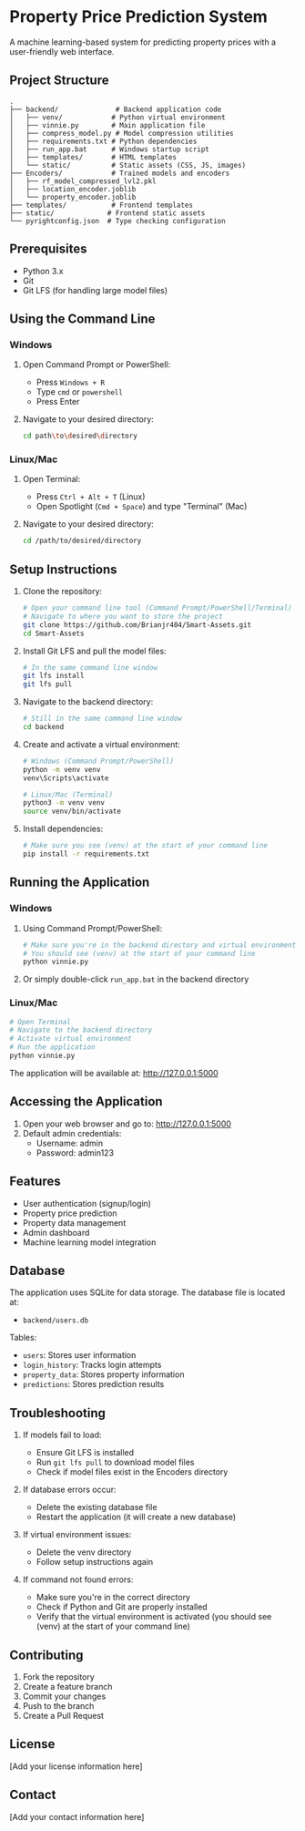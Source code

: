 # Property Price Prediction System

A machine learning-based system for predicting property prices with a user-friendly web interface.

## Project Structure

```
.
├── backend/              # Backend application code
│   ├── venv/            # Python virtual environment
│   ├── vinnie.py        # Main application file
│   ├── compress_model.py # Model compression utilities
│   ├── requirements.txt # Python dependencies
│   ├── run_app.bat      # Windows startup script
│   ├── templates/       # HTML templates
│   └── static/          # Static assets (CSS, JS, images)
├── Encoders/            # Trained models and encoders
│   ├── rf_model_compressed_lvl2.pkl
│   ├── location_encoder.joblib
│   └── property_encoder.joblib
├── templates/           # Frontend templates
├── static/             # Frontend static assets
└── pyrightconfig.json  # Type checking configuration
```

## Prerequisites

- Python 3.x
- Git
- Git LFS (for handling large model files)

## Using the Command Line

### Windows
1. Open Command Prompt or PowerShell:
   - Press `Windows + R`
   - Type `cmd` or `powershell`
   - Press Enter

2. Navigate to your desired directory:
   ```bash
   cd path\to\desired\directory
   ```

### Linux/Mac
1. Open Terminal:
   - Press `Ctrl + Alt + T` (Linux)
   - Open Spotlight (`Cmd + Space`) and type "Terminal" (Mac)

2. Navigate to your desired directory:
   ```bash
   cd /path/to/desired/directory
   ```

## Setup Instructions

1. Clone the repository:
   ```bash
   # Open your command line tool (Command Prompt/PowerShell/Terminal)
   # Navigate to where you want to store the project
   git clone https://github.com/Brianjr404/Smart-Assets.git
   cd Smart-Assets
   ```

2. Install Git LFS and pull the model files:
   ```bash
   # In the same command line window
   git lfs install
   git lfs pull
   ```

3. Navigate to the backend directory:
   ```bash
   # Still in the same command line window
   cd backend
   ```

4. Create and activate a virtual environment:
   ```bash
   # Windows (Command Prompt/PowerShell)
   python -m venv venv
   venv\Scripts\activate

   # Linux/Mac (Terminal)
   python3 -m venv venv
   source venv/bin/activate
   ```

5. Install dependencies:
   ```bash
   # Make sure you see (venv) at the start of your command line
   pip install -r requirements.txt
   ```

## Running the Application

### Windows
1. Using Command Prompt/PowerShell:
   ```bash
   # Make sure you're in the backend directory and virtual environment is activated
   # You should see (venv) at the start of your command line
   python vinnie.py
   ```

2. Or simply double-click `run_app.bat` in the backend directory

### Linux/Mac
```bash
# Open Terminal
# Navigate to the backend directory
# Activate virtual environment
# Run the application
python vinnie.py
```

The application will be available at: http://127.0.0.1:5000

## Accessing the Application

1. Open your web browser and go to: http://127.0.0.1:5000
2. Default admin credentials:
   - Username: admin
   - Password: admin123

## Features

- User authentication (signup/login)
- Property price prediction
- Property data management
- Admin dashboard
- Machine learning model integration

## Database

The application uses SQLite for data storage. The database file is located at:
- `backend/users.db`

Tables:
- `users`: Stores user information
- `login_history`: Tracks login attempts
- `property_data`: Stores property information
- `predictions`: Stores prediction results

## Troubleshooting

1. If models fail to load:
   - Ensure Git LFS is installed
   - Run `git lfs pull` to download model files
   - Check if model files exist in the Encoders directory

2. If database errors occur:
   - Delete the existing database file
   - Restart the application (it will create a new database)

3. If virtual environment issues:
   - Delete the venv directory
   - Follow setup instructions again

4. If command not found errors:
   - Make sure you're in the correct directory
   - Check if Python and Git are properly installed
   - Verify that the virtual environment is activated (you should see (venv) at the start of your command line)

## Contributing

1. Fork the repository
2. Create a feature branch
3. Commit your changes
4. Push to the branch
5. Create a Pull Request

## License

[Add your license information here]

## Contact

[Add your contact information here] 